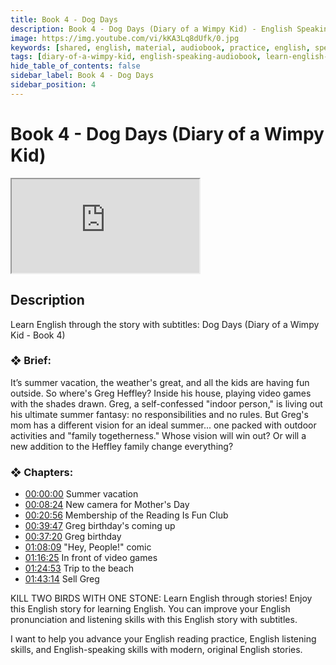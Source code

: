 ```yaml
---
title: Book 4 - Dog Days
description: Book 4 - Dog Days (Diary of a Wimpy Kid) - English Speaking Audiobook
image: https://img.youtube.com/vi/kKA3Lq8dUfk/0.jpg
keywords: [shared, english, material, audiobook, practice, english, speaking]
tags: [diary-of-a-wimpy-kid, english-speaking-audiobook, learn-english-through-story, effortless-english]
hide_table_of_contents: false
sidebar_label: Book 4 - Dog Days
sidebar_position: 4
---
```

<head>
  <meta name="robots" content="noindex, nofollow" />
</head>

# Book 4 - Dog Days (Diary of a Wimpy Kid)

<div class="video-container">
<iframe src="https://www.youtube.com/embed/kKA3Lq8dUfk?controls=0" title="YouTube video player"></iframe>
<a href="https://www.youtube.com/watch?list=PL___7gkXqjbyWMrWtRC5qBaVcJBLHgTnt&v=kKA3Lq8dUfk" target="_blank"></a>
</div>

## Description

Learn English through the story with subtitles: Dog Days (Diary of a Wimpy Kid - Book 4)

### ❖ Brief: 

It’s summer vacation, the weather's great, and all the kids are having fun outside. So where's Greg Heffley? Inside his house, playing video games with the shades drawn. Greg, a self-confessed "indoor person," is living out his ultimate summer fantasy: no responsibilities and no rules. But Greg's mom has a different vision for an ideal summer... one packed with outdoor activities and "family togetherness." Whose vision will win out? Or will a new addition to the Heffley family change everything?

### ❖ Chapters:
- [00:00:00](https://www.youtube.com/watch?list=PL___7gkXqjbyWMrWtRC5qBaVcJBLHgTnt&v=kKA3Lq8dUfk&t=0s) Summer vacation
- [00:08:24](https://www.youtube.com/watch?list=PL___7gkXqjbyWMrWtRC5qBaVcJBLHgTnt&v=kKA3Lq8dUfk&t=504s) New camera for Mother's Day
- [00:20:56](https://www.youtube.com/watch?list=PL___7gkXqjbyWMrWtRC5qBaVcJBLHgTnt&v=kKA3Lq8dUfk&t=1256s) Membership of the Reading Is Fun Club
- [00:39:47](https://www.youtube.com/watch?list=PL___7gkXqjbyWMrWtRC5qBaVcJBLHgTnt&v=kKA3Lq8dUfk&t=2387s) Greg birthday's coming up
- [00:37:20](https://www.youtube.com/watch?list=PL___7gkXqjbyWMrWtRC5qBaVcJBLHgTnt&v=kKA3Lq8dUfk&t=2240s) Greg birthday
- [01:08:09](https://www.youtube.com/watch?list=PL___7gkXqjbyWMrWtRC5qBaVcJBLHgTnt&v=kKA3Lq8dUfk&t=4089s) "Hey, People!" comic
- [01:16:25](https://www.youtube.com/watch?list=PL___7gkXqjbyWMrWtRC5qBaVcJBLHgTnt&v=kKA3Lq8dUfk&t=4585s) In front of video games
- [01:24:53](https://www.youtube.com/watch?list=PL___7gkXqjbyWMrWtRC5qBaVcJBLHgTnt&v=kKA3Lq8dUfk&t=5093s) Trip to the beach
- [01:43:14](https://www.youtube.com/watch?list=PL___7gkXqjbyWMrWtRC5qBaVcJBLHgTnt&v=kKA3Lq8dUfk&t=6194s) Sell Greg

KILL TWO BIRDS WITH ONE STONE: Learn English through stories! Enjoy this English story for learning English. You can improve your English pronunciation and listening skills with this English story with subtitles.

I want to help you advance your English reading practice, English listening skills, and English-speaking skills with modern, original English stories.